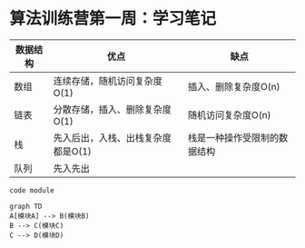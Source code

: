 # 算法训练营第一周：学习笔记

|数据结构|优点|缺点|
|---|---|---|
|数组|连续存储，随机访问复杂度O(1)|插入、删除复杂度O(n)|
|链表|分散存储，插入、删除复杂度O(1)|随机访问复杂度O(n)|
|栈|先入后出，入栈、出栈复杂度都是O(1)|栈是一种操作受限制的数据结构|
|队列|先入先出||

```
code module
```

```mermaid
graph TD
A[模块A] --> B(模块B)
B --> C(模块C)
C --> D(模块D)
```

